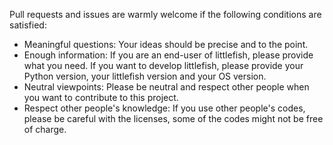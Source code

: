 Pull requests and issues are warmly welcome if the following conditions are satisfied:
* Meaningful questions: Your ideas should be precise and to the point.
* Enough information: If you are an end-user of littlefish, please provide what you need. If you want to develop littlefish, please provide your Python version, your littlefish version and your OS version.
* Neutral viewpoints: Please be neutral and respect other people when you want to contribute to this project.
* Respect other people's knowledge: If you use other people's codes, please be careful with the licenses, some of the codes might not be free of charge.
